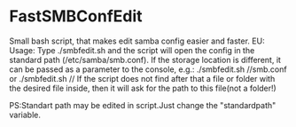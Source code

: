 # FastSMBConfEdit
Small bash script, that makes edit samba config easier and faster.
EU:
Usage:
Type ./smbfedit.sh and the script will open the config in the standard path (/etc/samba/smb.conf).
If the storage location is different, it can be passed as a parameter to the console, e.g.:
./smbfedit.sh /<path-to-file>/smb.conf or ./smbfedit.sh /<path-to-dir-with-conf>/
If the script does not find after that a file or folder with the desired file inside,
then it will ask for the path to this file(not a folder!)

PS:Standart path may be edited in script.Just change the "standardpath" variable.


